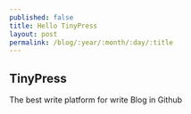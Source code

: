 ```yaml
---
published: false
title: Hello TinyPress
layout: post
permalink: /blog/:year/:month/:day/:title
---
```

## TinyPress

The best write platform for write Blog in Github